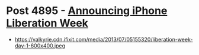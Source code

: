 # Post 4895 - [Announcing iPhone Liberation Week](https://www.ifixit.com/News/4895/announcing-liberation-week)

- https://valkyrie.cdn.ifixit.com/media/2013/07/05155320/liberation-week-day-1-600x400.jpeg

